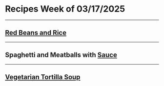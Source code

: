 # Recipes Week of 03/17/2025

---

## [Red Beans and Rice](./redBeansAndRice.md)

---

## Spaghetti and Meatballs with [Sauce](./MarcellaHazanTomatoSauce.md)

---

## [Vegetarian Tortilla Soup](https://themodernproper.com/vegetarian-tortilla-soup)